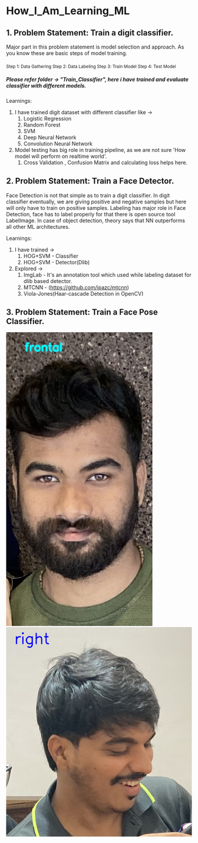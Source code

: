 # How_I_Am_Learning_ML

## 1. Problem Statement: Train a digit classifier.
Major part in this problem statement is model selection and approach.
As you know these are basic steps of model training.

<sub>
  Step 1: Data Gathering 
  Step 2: Data Labeling
  Step 3: Train Model 
  Step 4: Test Model
</sub>

##### Please refer folder -> "Train_Classifier", here i have trained and evaluate classifier with different models.

Learnings: 
1. I have trained digit dataset with different classifier like ->
   1. Logistic Regression 
   2. Random Forest 
   3. SVM 
   4. Deep Neural Network 
   5. Convolution Neural Network
2. Model testing has big role in training pipeline, as we are not sure 'How model will perform on realtime world'. 
   1. Cross Validation , Confusion Matrix and calculating loss helps here.

## 2. Problem Statement: Train a Face Detector.
Face Detection is not that simple as to train a digit classifier. In digit classifier eventually, 
we are giving positive and negative samples but here will only have to train on positive samples. Labeling has major 
role in Face Detection, face has to label properly for that there is open source tool LabelImage.
In case of object detection, theory says that NN outperforms all other ML architectures. 

Learnings: 
1. I have trained ->
   1. HOG+SVM - Classifier 
   2. HOG+SVM - Detector(Dlib)
2. Explored ->
   1. ImgLab - It's an annotation tool which used while labeling dataset for dlib based detector.
   2. MTCNN - (https://github.com/ipazc/mtcnn)
   3. Viola-Jones(Haar-cascade Detection in OpenCV)
   
## 3. Problem Statement: Train a Face Pose Classifier.
 <img alt="Coding" src="Train_Classifier/Face_pose_classifier/pose_1.jpg">
    <img alt="Coding" src="Train_Classifier/Face_pose_classifier/pose_2.jpg">